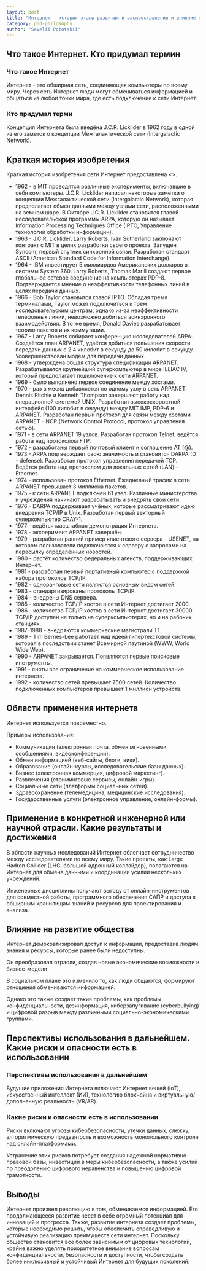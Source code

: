 ```yaml
---
layout: post
title: "Интернет - история этапы развития и распространения и влияние на человеческий социум (экономика, обучение, наука, культура и т.д.)"
category: phd-philosophy
author: "Savelii Pototskii"
---
```


## Что такое Интернет. Кто придумал термин
### Что такое Интернет
Интернет - это обширная сеть, соединяющая компьютеры по всему миру.
Через сеть Интернет люди могут обмениваться информацией и общаться из любой точки мира, где есть подключение к сети Интернет.

### Кто придумал терми
Концепция Интернета была введёна J.C.R. Licklider в 1962 году в одной из его заметок о концепции Межгалактической сети (Intergalactic Network).

## Краткая история изобретения
Краткая история изобретения сети Интернет предоставлена <<Computer History Museum>>.

* 1962 - в MIT проводятся различные эксперименты, включавшие в себя компьютеры. J.C.R. Licklider написал некоторые заметки о концепции Межгалактической сети (Intergalactic Network), которая предполагает обмен данными между узлами сети, расположенными на земном шаре. В Октябре J.C.R. Licklider становится главой исследовательской программы ARPA, которую он называет Information Processing Techniques Office (IPTO, Управление технологий обработки информации).
* 1963 - J.C.R. Licklider, Larry Roberts, Ivan Sutherland заключают контракт с MIT в целях разработки своего проекта. Запущен Syncom, первый спутник синхронной связи. Разработан стандарт ASCII (American Standard Code for Information Interchange).
* 1964 - IBM инвестирует 5 миллиардов Американских долларов в системы System 360. Larry Roberts, Thomas Marill создают первое глобальное сетевое соединение на компьютерах PDP-8. Подтверждается мнение о неэффективности телефонных линий в целях передачи данных.
* 1966 - Bob Taylor становится главой IPTO. Обладая тремя терминалами, Taylor может подключиться к трём исследовательским центрам, однако из-за неэффективности телефонных линий, невозможно добиться асинхронного взаимодействия. В то же время, Donald Davies разрабатывает теорию пакетов и их коммутации.
* 1967 - Larry Roberts собирает конференцию исследователей ARPA. Создаётся план ARPANET, удаётся добиться повышения скорости передачи данных с 2.4 килобит в секунду до 50 килобит в секунду. Усовершенствован модем для передачи данных.
* 1968 - утверждена общая структура спецификации ARPANET. Разрабатывается крупнейший суперкомпьютер в мире ILLIAC IV, который предполагает подключение к сети ARPANET.
* 1969 - было выполнено первое соединение между хостами.
* 1970 - раз в месяц добавляется по одному узлу в сеть ARPANET. Dennis Ritchie и Kenneth Thompson завершают работу над операционной системой UNIX. Разработан высокоскоростной интерфейс (100 килобит в секунду) между MIT IMP, PDP-6 и ARPANET. Разработан первый протокол для связи между хостами ARPANET - NCP (Network Control Protocol, протокол управления сетью).
* 1971 - в сети ARPANET 19 узлов. Разработан протокол Telnet, ведётся работа над протоколом FTP.
* 1972 - разработаны первый почтовый клиент и соглашение AT (@).
* 1973 - ARPA подтверждает свою значимость и становится DARPA (D - defense). Разработан протокол управления передачей TCP. Ведётся работа над протоколом для локальных сетей (LAN) - Ethernet.
* 1974 - использован протокол Ethernet. Ежедневный трафик в сети ARPANET превышает 3 миллиона пакетов.
* 1975 - к сети ARPANET подключен 61 узел. Различные министерства и учреждения начинают разрабатывать и внедрять свои сети.
* 1976 - DARPA поддерживает учёных, которые рассматривают идею внедрения TCP/IP в Unix. Разработан первый векторный суперкомпьютер CRAY-1.
* 1977 - ведётся масштабная демонстрация Интернета.
* 1978 - эксперимент ARPANET завершён.
* 1979 - разработан ранний пример клиентского сервера - USENET, на котором пользователи подключаются к серверу с запросами на пересылку определённых новостей.
* 1980 - растёт количество федеральных агенств, поддерживающих Интернет.
* 1981 - разработан первый портативный компьютер с поддержкой набора протоколов TCP/IP.
* 1982 - одноранговые сети являются основным видом сетей.
* 1983 - стандартизированы протоколы TCP/IP.
* 1984 - внедрены DNS сервера.
* 1985 - количество TCP/IP хостов в сети Интернет достигает 2000.
* 1986 - количество TCP/IP хостов в сети Интернет достигает 30000. TCP/IP доступен не только на суперкомпьютерах, но и на рабочих станциях.
* 1987-1988 - внедряются коммерческие магистрали T1.
* 1989 - Tim Bernes-Lee работает над идеей гипертекстовой системы, которая в последствии станет Всемирной паутиной (WWW, World Wide Web).
* 1990 - ARPANET закрывается. Появляются первые поисковые инструменты.
* 1991 - сняты все ограничение на коммерческое использование интернета.
* 1992 - количество сетей превышает 7500 сетей. Количество подключенных компьютеров превышает 1 миллион устройств.

## Области применения интернета
Интернет используется повсеместно.

Примеры использования:
* Коммуникация (электронная почта, обмен мгновенными сообщениями, видеоконференции).
* Обмен информацией (веб-сайты, блоги, вики).
* Образование (онлайн-курсы, исследовательские базы данных).
* Бизнес (электронная коммерция, цифровой маркетинг).
* Развлечения (стриминговые сервисы, онлайн-игры).
* Социальные сети (платформы социальных сетей).
* Здравоохранение (телемедицина, медицинские исследования).
* Государственные услуги (электронное управление, онлайн-формы).

## Применение в конкретной инженерной или научной отрасли. Какие результаты и достижения
В области научных исследований Интернет облегчает сотрудничество между исследователями по всему миру.
Такие проекты, как Large Hadron Collider (LHC, большой адронный коллайдер), полагаются на Интернет для обмена данными и координации усилий нескольких учреждений.

Инженерные дисциплины получают выгоду от онлайн-инструментов для совместной работы, программного обеспечения САПР и доступа к обширным хранилищам знаний и ресурсов для проектирования и анализа.

## Влияние на развитие общества
Интернет демократизировал доступ к информации, предоставив людям знания и ресурсы, которые ранее были недоступны.

Он преобразовал отрасли, создав новые экономические возможности и бизнес-модели.

В социальном плане это изменило то, как люди общаются, формируют отношения обмениваются информацией.

Однако это также создает такие проблемы, как проблемы конфиденциальности, дезинформация, киберзапугивание (cyberbullying) и цифровой разрыв между различными социально-экономическими группами.

## Перспективы использования в дальнейшем. Какие риски и опасности есть в использовании
### Перспективы использования в дальнейшем
Будущие приложения Интернета включают Интернет вещей (IoT), искусственный интеллект (ИИ), технологию блокчейна и виртуальную/дополненную реальность (VR/AR).

### Какие риски и опасности есть в использовании
Риски включают угрозы кибербезопасности, утечки данных, слежку, алгоритмическую предвзятость и возможность монопольного контроля над онлайн-платформами.

Устранение этих рисков потребует создания надежной нормативно-правовой базы, инвестиций в меры кибербезопасности, а также усилий по преодолению цифрового неравенства и повышению цифровой грамотности.

## Выводы
Интернет произвел революцию в том, обмениваемся информацией.
Его продолжающееся развитие несет в себе огромный потенциал для инноваций и прогресса.
Также, развитие интернета создает проблемы, которые необходимо решить, чтобы обеспечить справедливую и устойчивую реализацию преимуществ сети интернет.
Поскольку общество становится все более зависимым от цифровых технологий, крайне важно уделять приоритетное внимание вопросам конфиденциальности, безопасности и доступности, чтобы создать более инклюзивный и устойчивый Интернет для будущих поколений.
